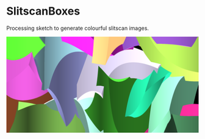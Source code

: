 # SlitscanBoxes
Processing sketch to generate colourful slitscan images.

![Example](https://raw.githubusercontent.com/acdean/SlitscanBoxes/master/slitscan06.png)
